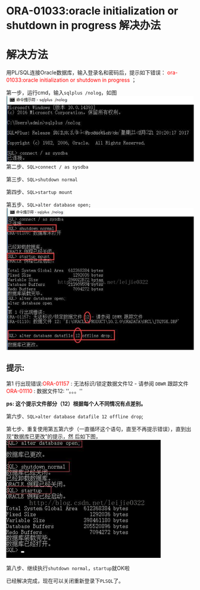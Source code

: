 # ORA-01033:oracle initialization or shutdown in progress 解决办法


# 解决方法

用PL/SQL连接Oracle数据库，输入登录名和密码后，提示如下错误：
<span style="color:red">ora-01033:oracle initialization or shutdown in progress</span> ；

第一步，运行cmd，输入`sqlplus /nolog`，如图
![](/images/ORA-01033/ORA-01033-1607665707999.png)
第二步、`SQL>connect / as sysdba`

第三步、`SQL>shutdown normal`

第四步、`SQL>startup mount`

第五步、`SQL>alter database open;`
![](/images/ORA-01033/ORA-01033-1607665830272.png)

## 提示:

第1 行出现错误:<span style="color:red">ORA-01157</span> :
无法标识/锁定数据文件12 - 请参阅 `DBWR` 跟踪文件 <span style="color:red">ORA-01110</span>
: 数据文件12: ''。。。''

**ps: 这个提示文件部分（12）根据每个人不同情况有点差别。**

第六步、`SQL>alter database datafile 12 offline drop`;

第七步、重复使用第五第六步（一直循环这个语句，直至不再提示错误），直到出现“数据库已更改”的提示，然 后如下图，
![](/images/ORA-01033/ORA-01033-1607666342224.png)

第八步、继续执行`shutdown normal`，`startup`就OK啦

已经解决完成，现在可以关闭重新登录下`PLSQL`了。
